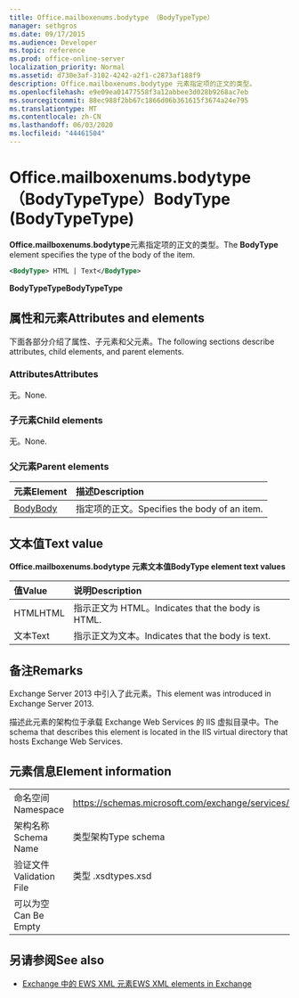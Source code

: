 ```yaml
---
title: Office.mailboxenums.bodytype （BodyTypeType）
manager: sethgros
ms.date: 09/17/2015
ms.audience: Developer
ms.topic: reference
ms.prod: office-online-server
localization_priority: Normal
ms.assetid: d730e3af-3102-4242-a2f1-c2873af188f9
description: Office.mailboxenums.bodytype 元素指定项的正文的类型。
ms.openlocfilehash: e9e09ea01477558f3a12abbee3d028b9268ac7eb
ms.sourcegitcommit: 88ec988f2bb67c1866d06b361615f3674a24e795
ms.translationtype: MT
ms.contentlocale: zh-CN
ms.lasthandoff: 06/03/2020
ms.locfileid: "44461504"
---
```

# <a name="bodytype-bodytypetype"></a><span data-ttu-id="b0fe4-103">Office.mailboxenums.bodytype （BodyTypeType）</span><span class="sxs-lookup"><span data-stu-id="b0fe4-103">BodyType (BodyTypeType)</span></span>

<span data-ttu-id="b0fe4-104">**Office.mailboxenums.bodytype**元素指定项的正文的类型。</span><span class="sxs-lookup"><span data-stu-id="b0fe4-104">The **BodyType** element specifies the type of the body of the item.</span></span> 
  
```XML
<BodyType> HTML | Text</BodyType>
```

 <span data-ttu-id="b0fe4-105">**BodyTypeType**</span><span class="sxs-lookup"><span data-stu-id="b0fe4-105">**BodyTypeType**</span></span>
## <a name="attributes-and-elements"></a><span data-ttu-id="b0fe4-106">属性和元素</span><span class="sxs-lookup"><span data-stu-id="b0fe4-106">Attributes and elements</span></span>

<span data-ttu-id="b0fe4-107">下面各部分介绍了属性、子元素和父元素。</span><span class="sxs-lookup"><span data-stu-id="b0fe4-107">The following sections describe attributes, child elements, and parent elements.</span></span>
  
### <a name="attributes"></a><span data-ttu-id="b0fe4-108">Attributes</span><span class="sxs-lookup"><span data-stu-id="b0fe4-108">Attributes</span></span>

<span data-ttu-id="b0fe4-109">无。</span><span class="sxs-lookup"><span data-stu-id="b0fe4-109">None.</span></span>
  
### <a name="child-elements"></a><span data-ttu-id="b0fe4-110">子元素</span><span class="sxs-lookup"><span data-stu-id="b0fe4-110">Child elements</span></span>

<span data-ttu-id="b0fe4-111">无。</span><span class="sxs-lookup"><span data-stu-id="b0fe4-111">None.</span></span>
  
### <a name="parent-elements"></a><span data-ttu-id="b0fe4-112">父元素</span><span class="sxs-lookup"><span data-stu-id="b0fe4-112">Parent elements</span></span>

|<span data-ttu-id="b0fe4-113">**元素**</span><span class="sxs-lookup"><span data-stu-id="b0fe4-113">**Element**</span></span>|<span data-ttu-id="b0fe4-114">**描述**</span><span class="sxs-lookup"><span data-stu-id="b0fe4-114">**Description**</span></span>|
|:-----|:-----|
|[<span data-ttu-id="b0fe4-115">Body</span><span class="sxs-lookup"><span data-stu-id="b0fe4-115">Body</span></span>](body.md) <br/> |<span data-ttu-id="b0fe4-116">指定项的正文。</span><span class="sxs-lookup"><span data-stu-id="b0fe4-116">Specifies the body of an item.</span></span>  <br/> |
   
## <a name="text-value"></a><span data-ttu-id="b0fe4-117">文本值</span><span class="sxs-lookup"><span data-stu-id="b0fe4-117">Text value</span></span>

<span data-ttu-id="b0fe4-118">**Office.mailboxenums.bodytype 元素文本值**</span><span class="sxs-lookup"><span data-stu-id="b0fe4-118">**BodyType element text values**</span></span>

|<span data-ttu-id="b0fe4-119">**值**</span><span class="sxs-lookup"><span data-stu-id="b0fe4-119">**Value**</span></span>|<span data-ttu-id="b0fe4-120">**说明**</span><span class="sxs-lookup"><span data-stu-id="b0fe4-120">**Description**</span></span>|
|:-----|:-----|
|<span data-ttu-id="b0fe4-121">HTML</span><span class="sxs-lookup"><span data-stu-id="b0fe4-121">HTML</span></span>  <br/> |<span data-ttu-id="b0fe4-122">指示正文为 HTML。</span><span class="sxs-lookup"><span data-stu-id="b0fe4-122">Indicates that the body is HTML.</span></span>  <br/> |
|<span data-ttu-id="b0fe4-123">文本</span><span class="sxs-lookup"><span data-stu-id="b0fe4-123">Text</span></span>  <br/> |<span data-ttu-id="b0fe4-124">指示正文为文本。</span><span class="sxs-lookup"><span data-stu-id="b0fe4-124">Indicates that the body is text.</span></span>  <br/> |
   
## <a name="remarks"></a><span data-ttu-id="b0fe4-125">备注</span><span class="sxs-lookup"><span data-stu-id="b0fe4-125">Remarks</span></span>

<span data-ttu-id="b0fe4-126">Exchange Server 2013 中引入了此元素。</span><span class="sxs-lookup"><span data-stu-id="b0fe4-126">This element was introduced in Exchange Server 2013.</span></span>
  
<span data-ttu-id="b0fe4-127">描述此元素的架构位于承载 Exchange Web Services 的 IIS 虚拟目录中。</span><span class="sxs-lookup"><span data-stu-id="b0fe4-127">The schema that describes this element is located in the IIS virtual directory that hosts Exchange Web Services.</span></span>
  
## <a name="element-information"></a><span data-ttu-id="b0fe4-128">元素信息</span><span class="sxs-lookup"><span data-stu-id="b0fe4-128">Element information</span></span>

|||
|:-----|:-----|
|<span data-ttu-id="b0fe4-129">命名空间</span><span class="sxs-lookup"><span data-stu-id="b0fe4-129">Namespace</span></span>  <br/> |https://schemas.microsoft.com/exchange/services/2006/types  <br/> |
|<span data-ttu-id="b0fe4-130">架构名称</span><span class="sxs-lookup"><span data-stu-id="b0fe4-130">Schema Name</span></span>  <br/> |<span data-ttu-id="b0fe4-131">类型架构</span><span class="sxs-lookup"><span data-stu-id="b0fe4-131">Type schema</span></span>  <br/> |
|<span data-ttu-id="b0fe4-132">验证文件</span><span class="sxs-lookup"><span data-stu-id="b0fe4-132">Validation File</span></span>  <br/> |<span data-ttu-id="b0fe4-133">类型 .xsd</span><span class="sxs-lookup"><span data-stu-id="b0fe4-133">types.xsd</span></span>  <br/> |
|<span data-ttu-id="b0fe4-134">可以为空</span><span class="sxs-lookup"><span data-stu-id="b0fe4-134">Can Be Empty</span></span>  <br/> ||
   
## <a name="see-also"></a><span data-ttu-id="b0fe4-135">另请参阅</span><span class="sxs-lookup"><span data-stu-id="b0fe4-135">See also</span></span>



- [<span data-ttu-id="b0fe4-136">Exchange 中的 EWS XML 元素</span><span class="sxs-lookup"><span data-stu-id="b0fe4-136">EWS XML elements in Exchange</span></span>](ews-xml-elements-in-exchange.md)

